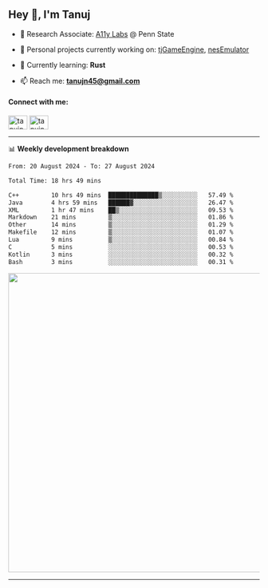 <h2>Hey 👋, I'm Tanuj</h2>

- 🔬 Research Associate: [A11y Labs](https://a11y.ist.psu.edu/) @ Penn State 

- 🔭 Personal projects currently working on: [tjGameEngine](https://github.com/tanujn45/tjGameEngine), [nesEmulator](https://github.com/tanujn45/nesEmulator)

- 🌱 Currently learning: **Rust**

- 📫 Reach me: **tanujn45@gmail.com**

<h4 align="left">Connect with me:</h4>
<p align="left">
<a href="https://twitter.com/tanujn45" target="blank"><img align="center" src="https://raw.githubusercontent.com/rahuldkjain/github-profile-readme-generator/master/src/images/icons/Social/twitter.svg" alt="tanujn45" height="28" width="38" /></a>
<a href="https://linkedin.com/in/tanujn45" target="blank"><img align="center" src="https://raw.githubusercontent.com/rahuldkjain/github-profile-readme-generator/master/src/images/icons/Social/linked-in-alt.svg" alt="tanujn45" height="28" width="38" /></a>
</p>

-------

📊 **Weekly development breakdown**
<!--START_SECTION:waka-->

```txt
From: 20 August 2024 - To: 27 August 2024

Total Time: 18 hrs 49 mins

C++         10 hrs 49 mins  ██████████████▒░░░░░░░░░░   57.49 %
Java        4 hrs 59 mins   ██████▓░░░░░░░░░░░░░░░░░░   26.47 %
XML         1 hr 47 mins    ██▒░░░░░░░░░░░░░░░░░░░░░░   09.53 %
Markdown    21 mins         ▒░░░░░░░░░░░░░░░░░░░░░░░░   01.86 %
Other       14 mins         ▒░░░░░░░░░░░░░░░░░░░░░░░░   01.29 %
Makefile    12 mins         ▒░░░░░░░░░░░░░░░░░░░░░░░░   01.07 %
Lua         9 mins          ▒░░░░░░░░░░░░░░░░░░░░░░░░   00.84 %
C           5 mins          ░░░░░░░░░░░░░░░░░░░░░░░░░   00.53 %
Kotlin      3 mins          ░░░░░░░░░░░░░░░░░░░░░░░░░   00.32 %
Bash        3 mins          ░░░░░░░░░░░░░░░░░░░░░░░░░   00.31 %
```

<!--END_SECTION:waka-->

<img src="https://wakatime.com/share/@018e9abd-1aa4-4aa6-9db7-5ca3b999e810/4650b67a-98aa-46b4-b598-3d8a2451f0df.svg" width="600"/>

-------
